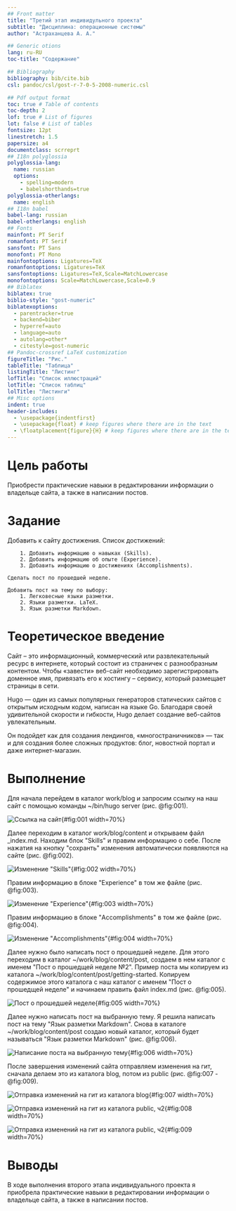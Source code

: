 ```yaml
---
## Front matter
title: "Третий этап индивидульного проекта"
subtitle: "Дисциплина: операционные системы"
author: "Астраханцева А. А."

## Generic otions
lang: ru-RU
toc-title: "Содержание"

## Bibliography
bibliography: bib/cite.bib
csl: pandoc/csl/gost-r-7-0-5-2008-numeric.csl

## Pdf output format
toc: true # Table of contents
toc-depth: 2
lof: true # List of figures
lot: false # List of tables
fontsize: 12pt
linestretch: 1.5
papersize: a4
documentclass: scrreprt
## I18n polyglossia
polyglossia-lang:
  name: russian
  options:
	- spelling=modern
	- babelshorthands=true
polyglossia-otherlangs:
  name: english
## I18n babel
babel-lang: russian
babel-otherlangs: english
## Fonts
mainfont: PT Serif
romanfont: PT Serif
sansfont: PT Sans
monofont: PT Mono
mainfontoptions: Ligatures=TeX
romanfontoptions: Ligatures=TeX
sansfontoptions: Ligatures=TeX,Scale=MatchLowercase
monofontoptions: Scale=MatchLowercase,Scale=0.9
## Biblatex
biblatex: true
biblio-style: "gost-numeric"
biblatexoptions:
  - parentracker=true
  - backend=biber
  - hyperref=auto
  - language=auto
  - autolang=other*
  - citestyle=gost-numeric
## Pandoc-crossref LaTeX customization
figureTitle: "Рис."
tableTitle: "Таблица"
listingTitle: "Листинг"
lofTitle: "Список иллюстраций"
lotTitle: "Список таблиц"
lolTitle: "Листинги"
## Misc options
indent: true
header-includes:
  - \usepackage{indentfirst}
  - \usepackage{float} # keep figures where there are in the text
  - \floatplacement{figure}{H} # keep figures where there are in the text
---
```


# Цель работы

Приобрести практические навыки в редактировании информации о владельце сайта, а также  в написании постов.

# Задание

Добавить к сайту достижения. Список достижений:

        1. Добавить информацию о навыках (Skills).
        2. Добавить информацию об опыте (Experience).
        3. Добавить информацию о достижениях (Accomplishments).
        
    Сделать пост по прошедшей неделе.
    
    Добавить пост на тему по выбору:
        1. Легковесные языки разметки.
        2. Языки разметки. LaTeX.
        3. Язык разметки Markdown.


# Теоретическое введение

Сайт – это информационный, коммерческий или развлекательный ресурс в интернете, который состоит из страничек с разнообразным контентом. Чтобы «завести» веб-сайт необходимо зарегистрировать доменное имя, привязать его к хостингу – сервису, который размещает страницы в сети.

Hugo — один из самых популярных генераторов статических сайтов с открытым исходным кодом, написан на языке Go. Благодаря своей удивительной скорости и гибкости, Hugo делает создание веб-сайтов увлекательным.

Он подойдет как для создания лендингов, «многостраничников» — так и для создания более сложных продуктов: блог, новостной портал и даже интернет-магазин.


# Выполнение 

Для начала перейдем в каталог work/blog и запросим ссылку на наш сайт с помощью команды ~/bin/hugo sеrver (рис. @fig:001).

![Ссылка на сайт](image/1.png){#fig:001 width=70%}

Далее переходим в каталог work/blog/content и открываем файл _index.md. Находим блок "Skills" и правим информацию о себе. После нажатия на кнопку "сохранть" изменения автоматически появляются на сайте (рис. @fig:002).

![Изменение "Skills"](image/2.png){#fig:002 width=70%}

Правим информацию в блоке "Experience" в том же файле (рис. @fig:003).

![Изменение "Еxperience"](image/3.png){#fig:003 width=70%}

Правим информацию в блоке "Accomplishments" в том же файле (рис. @fig:004).

![Изменение "Accomplishments"](image/4.png){#fig:004 width=70%}

Далее нужно было написать пост о прошедшей неделе. Для этого переходим в каталог ~/work/blog/content/post, создаем в нем каталог с именем "Пост о прошедщей неделе №2". Пример поста мы копируем из каталога  ~/work/blog/content/post/getting-started. Копируем содержимое этого каталога с наш каталог с именем "Пост о прошедщей неделе" и начинаем править файл index.md (рис. @fig:005).

![Пост о прошедшей неделе](image/5.png){#fig:005 width=70%}

Далее нужно написать пост на выбранную тему. Я решила написать пост на тему "Язык разметки Markdown". Снова в каталоге ~/work/blog/content/post создаю новый каталог, который будет называться "Язык разметки Markdown" (рис. @fig:006).

![Написание поста на выбранную тему](image/6.png){#fig:006 width=70%}

После завершения изменений сайта отправляем изменения на гит, сначала делаем это из каталога blog, потом из public (рис. @fig:007 - @fig:009).

![Отправка изменений на гит из каталога blog](image/7.png){#fig:007 width=70%}

![Отправка изменений на гит из каталога public, ч2](image/8.png){#fig:008 width=70%}

![Отправка изменений на гит из каталога public, ч2](image/9.png){#fig:009 width=70%}

# Выводы

В ходе выполнения второго этапа индивидуального проекта я приобрела практические навыки в редактировании информации о владельце сайта, а также  в написании постов.

